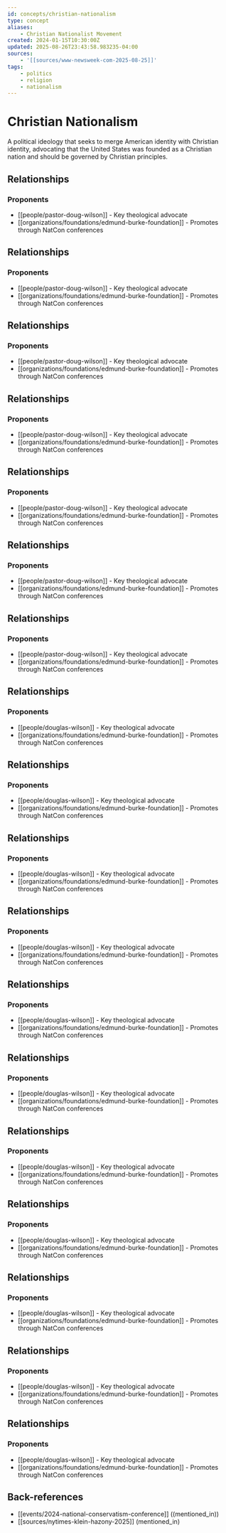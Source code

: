 ```yaml
---
id: concepts/christian-nationalism
type: concept
aliases:
    - Christian Nationalist Movement
created: 2024-01-15T10:30:00Z
updated: 2025-08-26T23:43:58.983235-04:00
sources:
    - '[[sources/www-newsweek-com-2025-08-25]]'
tags:
    - politics
    - religion
    - nationalism
---
```


# Christian Nationalism

A political ideology that seeks to merge American identity with Christian identity, advocating that the United States was founded as a Christian nation and should be governed by Christian principles.

## Relationships

### Proponents
- [[people/pastor-doug-wilson]] - Key theological advocate
- [[organizations/foundations/edmund-burke-foundation]] - Promotes through NatCon conferences

## Relationships

### Proponents
- [[people/pastor-doug-wilson]] - Key theological advocate
- [[organizations/foundations/edmund-burke-foundation]] - Promotes through NatCon conferences

## Relationships

### Proponents
- [[people/pastor-doug-wilson]] - Key theological advocate
- [[organizations/foundations/edmund-burke-foundation]] - Promotes through NatCon conferences

## Relationships

### Proponents
- [[people/pastor-doug-wilson]] - Key theological advocate
- [[organizations/foundations/edmund-burke-foundation]] - Promotes through NatCon conferences

## Relationships

### Proponents
- [[people/pastor-doug-wilson]] - Key theological advocate
- [[organizations/foundations/edmund-burke-foundation]] - Promotes through NatCon conferences

## Relationships

### Proponents
- [[people/pastor-doug-wilson]] - Key theological advocate
- [[organizations/foundations/edmund-burke-foundation]] - Promotes through NatCon conferences

## Relationships

### Proponents
- [[people/pastor-doug-wilson]] - Key theological advocate
- [[organizations/foundations/edmund-burke-foundation]] - Promotes through NatCon conferences

## Relationships

### Proponents
- [[people/douglas-wilson]] - Key theological advocate
- [[organizations/foundations/edmund-burke-foundation]] - Promotes through NatCon conferences

## Relationships

### Proponents
- [[people/douglas-wilson]] - Key theological advocate
- [[organizations/foundations/edmund-burke-foundation]] - Promotes through NatCon conferences

## Relationships

### Proponents
- [[people/douglas-wilson]] - Key theological advocate
- [[organizations/foundations/edmund-burke-foundation]] - Promotes through NatCon conferences

## Relationships

### Proponents
- [[people/douglas-wilson]] - Key theological advocate
- [[organizations/foundations/edmund-burke-foundation]] - Promotes through NatCon conferences

## Relationships

### Proponents
- [[people/douglas-wilson]] - Key theological advocate
- [[organizations/foundations/edmund-burke-foundation]] - Promotes through NatCon conferences

## Relationships

### Proponents
- [[people/douglas-wilson]] - Key theological advocate
- [[organizations/foundations/edmund-burke-foundation]] - Promotes through NatCon conferences

## Relationships

### Proponents
- [[people/douglas-wilson]] - Key theological advocate
- [[organizations/foundations/edmund-burke-foundation]] - Promotes through NatCon conferences

## Relationships

### Proponents
- [[people/douglas-wilson]] - Key theological advocate
- [[organizations/foundations/edmund-burke-foundation]] - Promotes through NatCon conferences

## Relationships

### Proponents
- [[people/douglas-wilson]] - Key theological advocate
- [[organizations/foundations/edmund-burke-foundation]] - Promotes through NatCon conferences

## Relationships

### Proponents
- [[people/douglas-wilson]] - Key theological advocate
- [[organizations/foundations/edmund-burke-foundation]] - Promotes through NatCon conferences

## Relationships

### Proponents
- [[people/douglas-wilson]] - Key theological advocate
- [[organizations/foundations/edmund-burke-foundation]] - Promotes through NatCon conferences

## Back-references
<!-- Auto-maintained by the system -->
- [[events/2024-national-conservatism-conference]] ((mentioned_in))
- [[sources/nytimes-klein-hazony-2025]] (mentioned_in)

